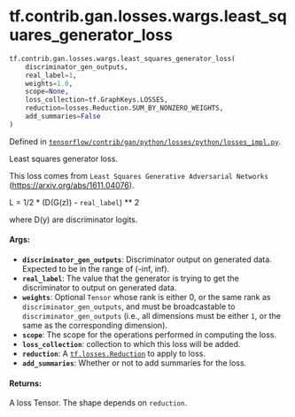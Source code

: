 <div itemscope itemtype="http://developers.google.com/ReferenceObject">
<meta itemprop="name" content="tf.contrib.gan.losses.wargs.least_squares_generator_loss" />
</div>

# tf.contrib.gan.losses.wargs.least_squares_generator_loss

``` python
tf.contrib.gan.losses.wargs.least_squares_generator_loss(
    discriminator_gen_outputs,
    real_label=1,
    weights=1.0,
    scope=None,
    loss_collection=tf.GraphKeys.LOSSES,
    reduction=losses.Reduction.SUM_BY_NONZERO_WEIGHTS,
    add_summaries=False
)
```



Defined in [`tensorflow/contrib/gan/python/losses/python/losses_impl.py`](https://www.tensorflow.org/code/tensorflow/contrib/gan/python/losses/python/losses_impl.py).

Least squares generator loss.

This loss comes from `Least Squares Generative Adversarial Networks`
(https://arxiv.org/abs/1611.04076).

L = 1/2 * (D(G(z)) - `real_label`) ** 2

where D(y) are discriminator logits.

#### Args:

* <b>`discriminator_gen_outputs`</b>: Discriminator output on generated data. Expected
    to be in the range of (-inf, inf).
* <b>`real_label`</b>: The value that the generator is trying to get the discriminator
    to output on generated data.
* <b>`weights`</b>: Optional `Tensor` whose rank is either 0, or the same rank as
    `discriminator_gen_outputs`, and must be broadcastable to
    `discriminator_gen_outputs` (i.e., all dimensions must be either `1`, or
    the same as the corresponding dimension).
* <b>`scope`</b>: The scope for the operations performed in computing the loss.
* <b>`loss_collection`</b>: collection to which this loss will be added.
* <b>`reduction`</b>: A <a href="../../../../../tf/losses/Reduction.md"><code>tf.losses.Reduction</code></a> to apply to loss.
* <b>`add_summaries`</b>: Whether or not to add summaries for the loss.


#### Returns:

A loss Tensor. The shape depends on `reduction`.